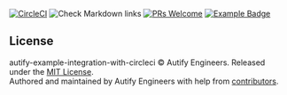 [circleci-badge]: https://circleci.com/gh/autifyhq/autify-example-integration-with-circleci/tree/develop.svg?style=svg
[circleci-link]:  https://circleci.com/gh/autifyhq/autify-example-integration-with-circleci/tree/develop: 

[github-action-badge]: https://github.com/autifyhq/autify-example-integration-with-circleci/workflows/Check%20Markdown%20links/badge.svg

[pr-welcome-badge]: https://img.shields.io/badge/PRs-welcome-brightgreen.svg
[pr-welcome-link]:  http://makeapullrequest.com

[example-badge]: https://img.shields.io/badge/Autify-example-brightgreen
[example-link]:  https://github.com/search?utf8=%E2%9C%93&q=example%2Buser%3Aautifyhq&type=Repositories&ref=searchresults

[![CircleCI][circleci-badge]][circleci-link] ![Check Markdown links][github-action-badge] [![PRs Welcome][pr-welcome-badge]][pr-welcome-link] [![Example Badge][example-badge]][example-link]

## License

autify-example-integration-with-circleci © Autify Engineers. Released under the [MIT License](LICENSE).<br/>
Authored and maintained by Autify Engineers with help from [contributors](https://github.com/autifyhq/autify-example-integration-with-circleci/graphs/contributors).

